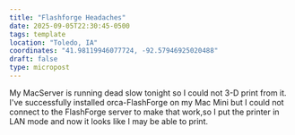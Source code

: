 ```yaml
---
title: "Flashforge Headaches"
date: 2025-09-05T22:30:45-0500
tags: template
location: "Toledo, IA"
coordinates: "41.98119946077724, -92.57946925020488"
draft: false
type: micropost
---
```

My MacServer is running dead slow tonight so I could not 3-D print from it. I've successfully installed orca-FlashForge on my Mac Mini but I could not connect to the FlashForge server to make that work,so I put the printer in LAN mode and now it looks like I may be able to print.